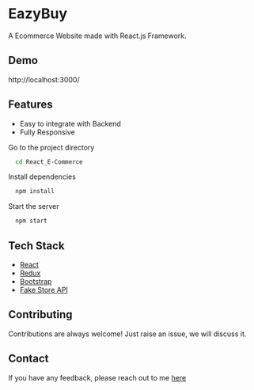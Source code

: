 # EazyBuy

A Ecommerce Website made with React.js Framework.


## Demo

http://localhost:3000/

## Features

- Easy to integrate with Backend
- Fully Responsive


Go to the project directory

```bash
  cd React_E-Commerce
```

Install dependencies

```bash
  npm install
```

Start the server

```bash
  npm start
```



## Tech Stack

* [React](https://reactjs.org/)
* [Redux](https://redux.js.org/)
* [Bootstrap](https://getbootstrap.com/)
* [Fake Store API](https://fakestoreapi.com/)

## Contributing

Contributions are always welcome!
Just raise an issue, we will discuss it.


## Contact

If you have any feedback, please reach out to me [here](https://github.com/vin10dan)



